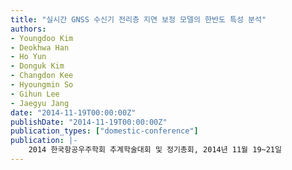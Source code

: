 ```yaml
---
title: "실시간 GNSS 수신기 전리층 지연 보정 모델의 한반도 특성 분석"
authors:
- Youngdoo Kim
- Deokhwa Han
- Ho Yun
- Donguk Kim
- Changdon Kee
- Hyoungmin So
- Gihun Lee
- Jaegyu Jang
date: "2014-11-19T00:00:00Z"
publishDate: "2014-11-19T00:00:00Z"
publication_types: ["domestic-conference"]
publication: |-
    2014 한국항공우주학회 추계학술대회 및 정기총회, 2014년 11월 19~21일
---
```

